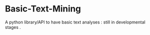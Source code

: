 # Basic-Text-Mining
A python library/API to have basic text analyses : still in developmental stages .
